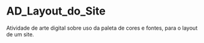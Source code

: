 # AD_Layout_do_Site
Atividade de arte digital sobre uso da paleta de cores e fontes, para o layout de um site.
